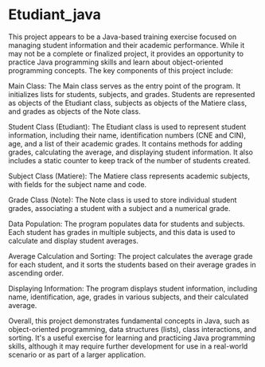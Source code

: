 # Etudiant_java
This project appears to be a Java-based training exercise focused on managing student information and their academic performance. While it may not be a complete or finalized project, it provides an opportunity to practice Java programming skills and learn about object-oriented programming concepts. The key components of this project include:

Main Class: The Main class serves as the entry point of the program. It initializes lists for students, subjects, and grades. Students are represented as objects of the Etudiant class, subjects as objects of the Matiere class, and grades as objects of the Note class.

Student Class (Etudiant): The Etudiant class is used to represent student information, including their name, identification numbers (CNE and CIN), age, and a list of their academic grades. It contains methods for adding grades, calculating the average, and displaying student information. It also includes a static counter to keep track of the number of students created.

Subject Class (Matiere): The Matiere class represents academic subjects, with fields for the subject name and code.

Grade Class (Note): The Note class is used to store individual student grades, associating a student with a subject and a numerical grade.

Data Population: The program populates data for students and subjects. Each student has grades in multiple subjects, and this data is used to calculate and display student averages.

Average Calculation and Sorting: The project calculates the average grade for each student, and it sorts the students based on their average grades in ascending order.

Displaying Information: The program displays student information, including name, identification, age, grades in various subjects, and their calculated average.

Overall, this project demonstrates fundamental concepts in Java, such as object-oriented programming, data structures (lists), class interactions, and sorting. It's a useful exercise for learning and practicing Java programming skills, although it may require further development for use in a real-world scenario or as part of a larger application.
